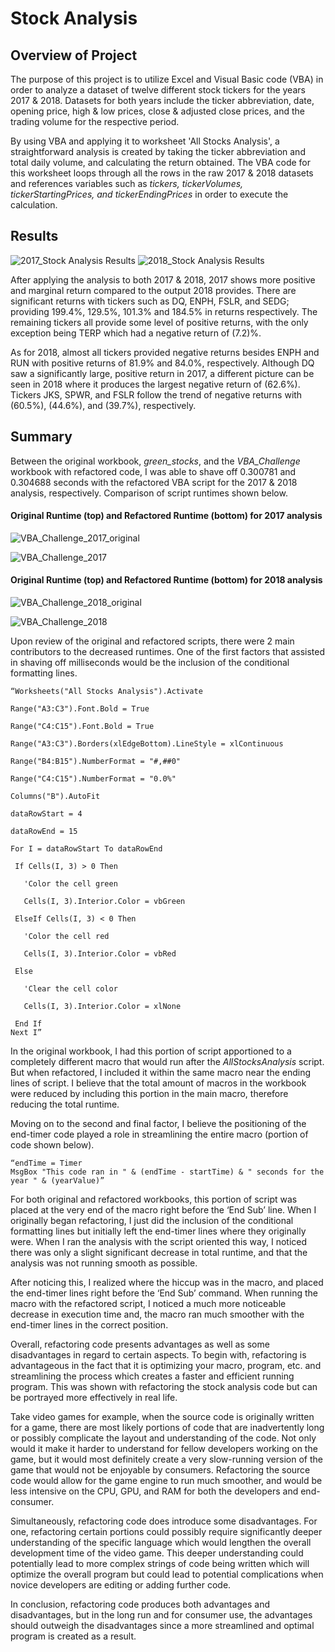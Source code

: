 # Stock Analysis

## Overview of Project
The purpose of this project is to utilize Excel and Visual Basic code (VBA) in order to analyze a dataset of twelve different stock tickers for the years 2017 & 2018. Datasets for both years include the ticker abbreviation, date, opening price, high & low prices, close & adjusted close prices, and the trading volume for the respective period.

By using VBA and applying it to worksheet 'All Stocks Analysis', a straightforward analysis is created by taking the ticker abbreviation and total daily volume, and calculating the return obtained. The VBA code for this worksheet loops through all the rows in the raw 2017 & 2018 datasets and references variables such as *tickers, tickerVolumes, tickerStartingPrices, and tickerEndingPrices* in order to execute the calculation.

## Results

  
![2017_Stock Analysis Results](https://user-images.githubusercontent.com/90368828/135771724-2145325b-e917-4722-94fa-f49ac5ee8a9d.png)
![2018_Stock Analysis Results](https://user-images.githubusercontent.com/90368828/135771728-30278fc4-a607-419c-b050-ca3e5d1c692c.png)


After applying the analysis to both 2017 & 2018, 2017 shows more positive and marginal return compared to the output 2018 provides. There are significant returns with tickers such as DQ, ENPH, FSLR, and SEDG; providing 199.4%, 129.5%, 101.3% and 184.5% in returns respectively. The remaining tickers all provide some level of positive returns, with the only exception being TERP which had a negative return of (7.2)%.

As for 2018, almost all tickers provided negative returns besides ENPH and RUN with positive returns of 81.9% and 84.0%, respectively. Although DQ saw a significantly large, positive return in 2017, a different picture can be seen in 2018 where it produces the largest negative return of (62.6%). Tickers JKS, SPWR, and FSLR follow the trend of negative returns with (60.5%), (44.6%), and (39.7%), respectively.

## Summary
Between the original workbook, *green_stocks*, and the *VBA_Challenge* workbook with refactored code, I was able to shave off 0.300781 and 0.304688 seconds with the refactored VBA script for the 2017 & 2018 analysis, respectively. Comparison of script runtimes shown below.


#### Original Runtime (top) and Refactored Runtime (bottom) for 2017 analysis

![VBA_Challenge_2017_original](https://user-images.githubusercontent.com/90368828/135771734-b9ebc042-ef81-4930-b476-30d6c89c715c.png)

![VBA_Challenge_2017](https://user-images.githubusercontent.com/90368828/135771736-e4745045-933f-4b38-bc59-dbc8a8ff6f5d.png)


#### Original Runtime (top) and Refactored Runtime (bottom) for 2018 analysis

![VBA_Challenge_2018_original](https://user-images.githubusercontent.com/90368828/135771743-8022851b-bbd7-47b7-b624-2050d6087057.png)

![VBA_Challenge_2018](https://user-images.githubusercontent.com/90368828/135771746-962af4c2-f344-4b32-b5a2-0a448ea6faff.png)

Upon review of the original and refactored scripts, there were 2 main contributors to the decreased runtimes. One of the first factors that assisted in shaving off milliseconds would be the inclusion of the conditional formatting lines.
```
“Worksheets("All Stocks Analysis").Activate

Range("A3:C3").Font.Bold = True

Range("C4:C15").Font.Bold = True

Range("A3:C3").Borders(xlEdgeBottom).LineStyle = xlContinuous

Range("B4:B15").NumberFormat = "#,##0"

Range("C4:C15").NumberFormat = "0.0%"

Columns("B").AutoFit

dataRowStart = 4

dataRowEnd = 15

For I = dataRowStart To dataRowEnd

 If Cells(I, 3) > 0 Then
 
   'Color the cell green
   
   Cells(I, 3).Interior.Color = vbGreen
   
 ElseIf Cells(I, 3) < 0 Then
 
   'Color the cell red
   
   Cells(I, 3).Interior.Color = vbRed
   
 Else
 
   'Clear the cell color
    
   Cells(I, 3).Interior.Color = xlNone
    
 End If
Next I”
```

In the original workbook, I had this portion of script apportioned to a completely different macro that would run after the *AllStocksAnalysis* script. But when refactored, I included it within the same macro near the ending lines of script. I believe that the total amount of macros in the workbook were reduced by including this portion in the main macro, therefore reducing the total runtime.

Moving on to the second and final factor, I believe the positioning of the end-timer code played a role in streamlining the entire macro (portion of code shown below).
```
“endTime = Timer
MsgBox "This code ran in " & (endTime - startTime) & " seconds for the year " & (yearValue)”
```
For both original and refactored workbooks, this portion of script was placed at the very end of the macro right before the ‘End Sub’ line. When I originally began refactoring, I just did the inclusion of the conditional formatting lines but initially left the end-timer lines where they originally were. When I ran the analysis with the script oriented this way, I noticed there was only a slight significant decrease in total runtime, and that the analysis was not running smooth as possible.

After noticing this, I realized where the hiccup was in the macro, and placed the end-timer lines right before the ‘End Sub’ command. When running the macro with the refactored script, I noticed a much more noticeable decrease in execution time and, the macro ran much smoother with the end-timer lines in the correct position.

Overall, refactoring code presents advantages as well as some disadvantages in regard to certain aspects. To begin with, refactoring is advantageous in the fact that it is optimizing your macro, program, etc. and streamlining the process which creates a faster and efficient running program. This was shown with refactoring the stock analysis code but can be portrayed more effectively in real life.

Take video games for example, when the source code is originally written for a game, there are most likely portions of code that are inadvertently long or possibly complicate the layout and understanding of the code. Not only would it make it harder to understand for fellow developers working on the game, but it would most definitely create a very slow-running version of the game that would not be enjoyable by consumers. Refactoring the source code would allow for the game engine to run much smoother, and would be less intensive on the CPU, GPU, and RAM for both the developers and end-consumer.

Simultaneously, refactoring code does introduce some disadvantages. For one, refactoring certain portions could possibly require significantly deeper understanding of the specific language which would lengthen the overall development time of the video game. This deeper understanding could potentially lead to more complex strings of code being written which will optimize the overall program but could lead to potential complications when novice developers are editing or adding further code.

In conclusion, refactoring code produces both advantages and disadvantages, but in the long run and for consumer use, the advantages should outweigh the disadvantages since a more streamlined and optimal program is created as a result.
